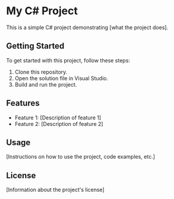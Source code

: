 ﻿# My C# Project

This is a simple C# project demonstrating [what the project does].

## Getting Started

To get started with this project, follow these steps:

1. Clone this repository.
2. Open the solution file in Visual Studio.
3. Build and run the project.

## Features

- Feature 1: [Description of feature 1]
- Feature 2: [Description of feature 2]

## Usage

[Instructions on how to use the project, code examples, etc.]

## License

[Information about the project's license]

